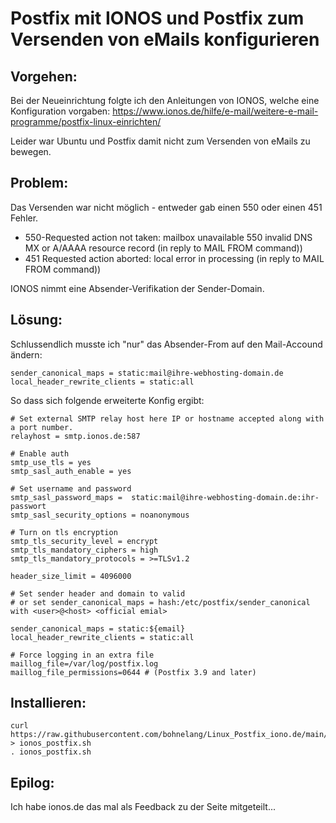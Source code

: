 # Postfix mit IONOS und Postfix zum Versenden von eMails konfigurieren

## Vorgehen:
Bei der Neueinrichtung folgte ich den Anleitungen von IONOS, welche eine Konfiguration vorgaben:
https://www.ionos.de/hilfe/e-mail/weitere-e-mail-programme/postfix-linux-einrichten/

Leider war Ubuntu und Postfix damit nicht zum Versenden von eMails zu bewegen.

## Problem:
Das Versenden war nicht möglich - entweder gab einen 550 oder einen 451 Fehler. 

- 550-Requested action not taken: mailbox unavailable 550 invalid DNS MX or A/AAAA resource record (in reply to MAIL FROM command))
- 451 Requested action aborted: local error in processing (in reply to MAIL FROM command))

IONOS nimmt eine Absender-Verifikation der Sender-Domain. 

## Lösung:
Schlussendlich musste ich "nur" das Absender-From auf den Mail-Accound ändern:
```
sender_canonical_maps = static:mail@ihre-webhosting-domain.de
local_header_rewrite_clients = static:all
```

So dass sich folgende erweiterte Konfig ergibt:
```
# Set external SMTP relay host here IP or hostname accepted along with a port number.
relayhost = smtp.ionos.de:587

# Enable auth
smtp_use_tls = yes
smtp_sasl_auth_enable = yes

# Set username and password
smtp_sasl_password_maps =  static:mail@ihre-webhosting-domain.de:ihr-passwort
smtp_sasl_security_options = noanonymous

# Turn on tls encryption
smtp_tls_security_level = encrypt
smtp_tls_mandatory_ciphers = high
smtp_tls_mandatory_protocols = >=TLSv1.2

header_size_limit = 4096000

# Set sender header and domain to valid
# or set sender_canonical_maps = hash:/etc/postfix/sender_canonical with <user>@<host> <official emial>

sender_canonical_maps = static:${email}
local_header_rewrite_clients = static:all

# Force logging in an extra file
maillog_file=/var/log/postfix.log
maillog_file_permissions=0644 # (Postfix 3.9 and later)
```

## Installieren:
```
curl  https://raw.githubusercontent.com/bohnelang/Linux_Postfix_iono.de/main/ionos_postfix.sh > ionos_postfix.sh
. ionos_postfix.sh
```

## Epilog:
Ich habe ionos.de das mal als Feedback zu der Seite mitgeteilt...
